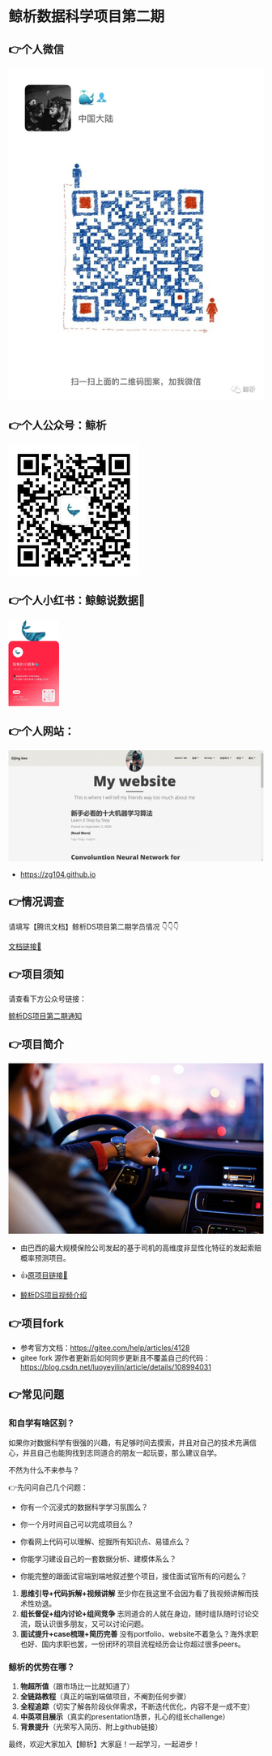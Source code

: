 # 鲸析数据科学项目第二期


## 👉个人微信

![输入图片说明](pic/qr.jpg)


## 👉个人公众号：鲸析

![加入鲸析，给你惊喜！](pic/qrcode_account.jpg)

## 👉个人小红书：鲸鲸说数据🐋


<img src=pic/xhs.jpg width='100' />

## 👉个人网站：

![输入图片说明](pic/Personal_web.png)

* https://zg104.github.io

## 👉情况调查


请填写【腾讯文档】鲸析DS项目第二期学员情况 👇👇👇

[文档链接🔗](https://docs.qq.com/sheet/DRWlVWEpLYkFFdnZx)


## 👉项目须知

请查看下方公众号链接：

[鲸析DS项目第二期通知](https://mp.weixin.qq.com/s/ERd90eSg960QQls7PMZyjw)


## 👉项目简介

![输入图片说明](pic/porto_logo.png)

- 由巴西的最大规模保险公司发起的基于司机的高维度非显性化特征的发起索赔概率预测项目。

- 👍[原项目链接🔗](https://www.kaggle.com/c/porto-seguro-safe-driver-prediction)

- [鲸析DS项目视频介绍](http://xhslink.com/taexhg)

## 👉项目fork

- 参考官方文档：https://gitee.com/help/articles/4128
- gitee fork 源作者更新后如何同步更新且不覆盖自己的代码：https://blog.csdn.net/luoyeyilin/article/details/108994031


## 👉常见问题

### 和自学有啥区别？

如果你对数据科学有很强的兴趣，有足够时间去摸索，并且对自己的技术充满信心，并且自己也能狗找到志同道合的朋友一起玩耍，那么建议自学。

不然为什么不来参与？

👉先问问自己几个问题：

- 你有一个沉浸式的数据科学学习氛围么？

- 你一个月时间自己可以完成项目么？

- 你看网上代码可以理解、挖掘所有知识点、易错点么？

- 你能学习建设自己的一套数据分析、建模体系么？

- 你能完整的跟面试官端到端地叙述整个项目，接住面试官所有的问题么？

1. **思维引导+代码拆解+视频讲解** 至少你在我这里不会因为看了我视频讲解而技术性劝退。
2. **组长督促+组内讨论+组间竞争** 志同道合的人就在身边，随时组队随时讨论交流，既认识很多朋友，又可以讨论问题。
3. **面试提升+case梳理+简历完善** 没有portfolio、website不着急么？海外求职也好、国内求职也罢，一份闭环的项目流程经历会让你超过很多peers。



### 鲸析的优势在哪？

1. **物超所值**（跟市场比一比就知道了）
2. **全链路教程**（真正的端到端做项目，不阉割任何步骤）
3. **全程追踪**（切实了解各阶段伙伴需求，不断迭代优化，内容不是一成不变）
4. **中英项目展示**（真实的presentation场景，扎心的组长challenge）
5. **背景提升**（光荣写入简历、附上github链接）

最终，欢迎大家加入【鲸析】大家庭！一起学习，一起进步！
